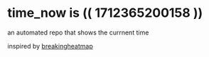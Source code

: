 # time_now is (( 1712365200158 ))

an automated repo that shows the currnent time

inspired by [breakingheatmap](https://github.com/breakingheatmap/breakingheatmap)